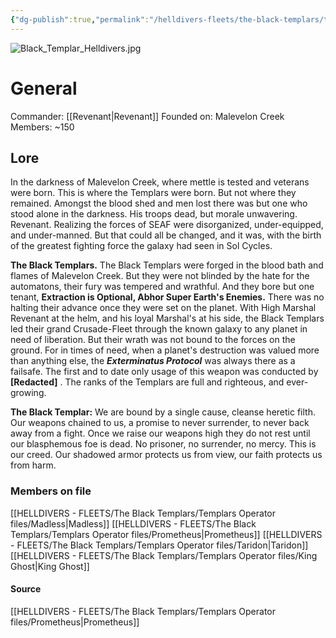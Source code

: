 ```yaml
---
{"dg-publish":true,"permalink":"/helldivers-fleets/the-black-templars/the-black-templars/","noteIcon":"","created":"2024-03-21T00:04:44.972+01:00","updated":"2024-03-25T21:45:44.301+01:00"}
---
```


![Black_Templar_Helldivers.jpg](/img/user/Images/Black_Templar_Helldivers.jpg)

# General
Commander: [[Revenant\|Revenant]]
Founded on: Malevelon Creek
Members: ~150

## Lore
In the darkness of Malevelon Creek, where mettle is tested and veterans were born. This is where the Templars were born. But not where they remained. Amongst the blood shed and men lost there was but one who stood alone in the darkness. His troops dead, but morale unwavering. Revenant. Realizing the forces of SEAF were disorganized, under-equipped, and under-manned. But that could all be changed, and it was, with the birth of the greatest fighting force the galaxy had seen in Sol Cycles. 

**The Black Templars.** The Black Templars were forged in the blood bath and flames of Malevelon Creek. But they were not blinded by the hate for the automatons, their fury was tempered and wrathful. And they bore but one tenant, **Extraction is Optional, Abhor Super Earth's Enemies.** There was no halting their advance once they were set on the planet. With High Marshal Revenant at the helm, and his loyal Marshal's at his side, the Black Templars led their grand Crusade-Fleet through the known galaxy to any planet in need of liberation. But their wrath was not bound to the forces on the ground. For in times of need, when a planet's destruction was valued more than anything else, the _**Exterminatus Protocol**_ was always there as a failsafe. The first and to date only usage of this weapon was conducted by **[Redacted]** . The ranks of the Templars are full and righteous, and ever-growing.

**The Black Templar:** We are bound by a single cause, cleanse heretic filth. Our weapons chained to us, a promise to never surrender, to never back away from a fight. 
Once we raise our weapons high they do not rest until our blasphemous foe is dead. No prisoner, no surrender, no mercy. This is our creed. 
Our shadowed armor protects us from view, our faith protects us from harm.

### Members on file
[[HELLDIVERS - FLEETS/The Black Templars/Templars Operator files/Madless\|Madless]]
[[HELLDIVERS - FLEETS/The Black Templars/Templars Operator files/Prometheus\|Prometheus]]
[[HELLDIVERS - FLEETS/The Black Templars/Templars Operator files/Taridon\|Taridon]]
[[HELLDIVERS - FLEETS/The Black Templars/Templars Operator files/King Ghost\|King Ghost]]

#### Source
[[HELLDIVERS - FLEETS/The Black Templars/Templars Operator files/Prometheus\|Prometheus]]